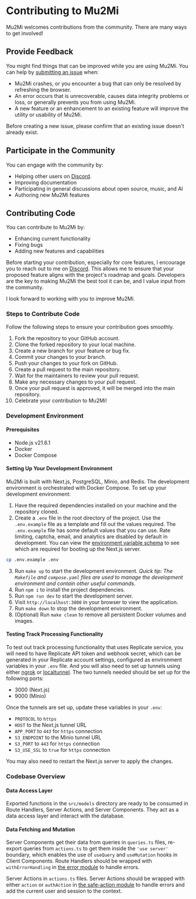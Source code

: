 # Contributing to Mu2Mi

Mu2Mi welcomes contributions from the community. There are many ways to get involved!

## Provide Feedback

You might find things that can be improved while you are using Mu2Mi. You can help by [submitting an issue](https://github.com/FelixNgFender/Mu2Mi/issues/new) when:

-   Mu2Mi crashes, or you encounter a bug that can only be resolved by refreshing the browser.
-   An error occurs that is unrecoverable, causes data integrity problems or loss, or generally prevents you from using Mu2Mi.
-   A new feature or an enhancement to an existing feature will improve the utility or usability of Mu2Mi.

Before creating a new issue, please confirm that an existing issue doesn't already exist.

## Participate in the Community

You can engage with the community by:

-   Helping other users on [Discord](https://discord.gg/7BkTD7RNRG).
-   Improving documentation
-   Participating in general discussions about open source, music, and AI
-   Authoring new Mu2Mi features

## Contributing Code

You can contribute to Mu2Mi by:

-   Enhancing current functionality
-   Fixing bugs
-   Adding new features and capabilities

Before starting your contribution, especially for core features, I encourage you to reach out to me on [Discord](https://discord.gg/7BkTD7RNRG). This allows me to ensure that your proposed feature aligns with the project's roadmap and goals. Developers are the key to making Mu2Mi the best tool it can be, and I value input from the community.

I look forward to working with you to improve Mu2Mi.

### Steps to Contribute Code

Follow the following steps to ensure your contribution goes smoothly.

1. Fork the repository to your GitHub account.
2. Clone the forked repository to your local machine.
3. Create a new branch for your feature or bug fix.
4. Commit your changes to your branch.
5. Push your changes to your fork on GitHub.
6. Create a pull request to the main repository.
7. Wait for the maintainers to review your pull request.
8. Make any necessary changes to your pull request.
9. Once your pull request is approved, it will be merged into the main repository.
10. Celebrate your contribution to Mu2Mi!

### Development Environment

#### Prerequisites

-   Node.js v21.6.1
-   Docker
-   Docker Compose

#### Setting Up Your Development Environment

Mu2Mi is built with Next.js, PostgreSQL, Minio, and Redis. The development environment is orchestrated with Docker Compose. To set up your development environment:

1. Have the required dependencies installed on your machine and the repository cloned.
2. Create a `.env` file in the root directory of the project. Use the `.env.example` file as a template and fill out the values required. The `.env.example` file has some default values that you can use. Rate limiting, captcha, email, and analytics are disabled by default in development. You can view the [environment variable schema](src/config/env.ts) to see which are required for booting up the Next.js server.

```bash
cp .env.example .env
```

3. Run `make up` to start the development environment. _Quick tip: The `Makefile` and `compose.yaml` files are used to manage the development environment and contain other useful commands_.
4. Run `npm i` to install the project dependencies.
5. Run `npm run dev` to start the development server.
6. Visit `http://localhost:3000` in your browser to view the application.
7. Run `make down` to stop the development environment.
8. (Optional) Run `make clean` to remove all persistent Docker volumes and images.

#### Testing Track Processing Functionality

To test out track processing functionality that uses Replicate service, you will need to have Replicate API token and webhook secret, which can be generated in your Replicate account settings, configured as environment variables in your `.env` file. And you will also need to set up tunnels using either [ngrok](https://ngrok.com/) or [localtunnel](https://localtunnel.github.io/www/). The two tunnels needed should be set up for the following ports:

-   3000 (Next.js)
-   9000 (Minio)

Once the tunnels are set up, update these variables in your `.env`:

-   `PROTOCOL` to `https`
-   `HOST` to the Next.js tunnel URL
-   `APP_PORT` to `443` for `https` connection
-   `S3_ENDPOINT` to the Minio tunnel URL
-   `S3_PORT` to `443` for `https` connection
-   `S3_USE_SSL` to `true` for `https` connection

You may also need to restart the Next.js server to apply the changes.

### Codebase Overview

#### Data Access Layer

Exported functions in the `src/models` directory are ready to be consumed in Route Handlers, Server Actions, and Server Components. They act as a data access layer and interact with the database.

#### Data Fetching and Mutation

Server Components get their data from queries in `queries.ts` files, re-export queries from `actions.ts` to get them inside the `'use server'` boundary, which enables the use of `useQuery` and `useMutation` hooks in Client Components. Route Handlers should be wrapped with `withErrorHandling` in [the error module](src/lib/error.ts) to handle errors.

Server Actions in `actions.ts` files. Server Actions should be wrapped with either `action` or `authAction` in [the safe-action module](src/lib/safe-action.ts) to handle errors and add the current user and session to the context.
